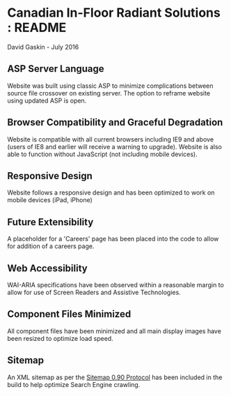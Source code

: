 # Canadian In-Floor Radiant Solutions : README

David Gaskin - July 2016

## ASP Server Language
Website was built using classic ASP to minimize complications between source file crossover on existing server. The option to reframe website using updated ASP is open.

## Browser Compatibility and Graceful Degradation
Website is compatible with all current browsers including IE9 and above (users of IE8 and earlier will receive a warning to upgrade). Website is also able to function without JavaScript (not including mobile devices).

## Responsive Design
Website follows a responsive design and has been optimized to work on mobile devices (iPad, iPhone)

## Future Extensibility
A placeholder for a 'Careers' page has been placed into the code to allow for addition of a careers page.

## Web Accessibility
WAI-ARIA specifications have been observed within a reasonable margin to allow for use of Screen Readers and Assistive Technologies.

## Component Files Minimized
All component files have been minimized and all main display images have been resized to optimize load speed.

## Sitemap
An XML sitemap as per the [Sitemap 0.90 Protocol](http://www.sitemaps.org/) has been included in the build to help optimize Search Engine crawling.
